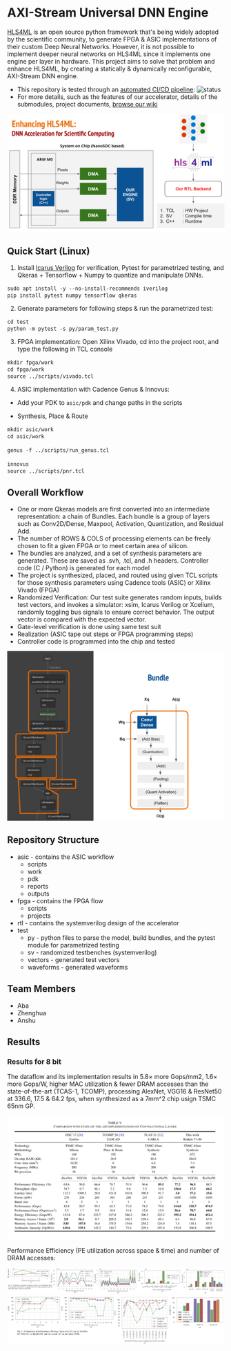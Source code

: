 # AXI-Stream Universal DNN Engine

[HLS4ML](https://github.com/fastmachinelearning/hls4ml) is an open source python framework that's being widely adopted by the scientific community, to generate FPGA & ASIC implementations of their custom Deep Neural Networks. However, it is not possible to implement deeper neural networks on HLS4ML since it implements one engine per layer in hardware. This project aims to solve that problem and enhance HLS4ML, by creating a statically & dynamically reconfigurable, AXI-Stream DNN engine.

* This repository is tested through an [automated CI/CD pipeline](https://github.com/abarajithan11/dnn-engine/actions): ![status](https://github.com/abarajithan11/dnn-engine/actions/workflows/verify.yml/badge.svg) 
* For more details, such as the features of our accelerator, details of the submodules, project documents, [browse our wiki](https://github.com/abarajithan11/dnn-engine/wiki)

![System](docs/overall.png)

## Quick Start (Linux)


1. Install [Icarus Verilog](https://github.com/steveicarus/iverilog) for verification, Pytest for parametrized testing, and Qkeras + Tensorflow + Numpy to quantize and manipulate DNNs.
```
sudo apt install -y --no-install-recommends iverilog
pip install pytest numpy tensorflow qkeras
```

2. Generate parameters for following steps & run the parametrized test:
```
cd test
python -m pytest -s py/param_test.py
```

3. FPGA implementation:
Open Xilinx Vivado, cd into the project root, and type the following in TCL console
```
mkdir fpga/work
cd fpga/work
source ../scripts/vivado.tcl
```

4. ASIC implementation with Cadence Genus & Innovus:

* Add your PDK to `asic/pdk` and change paths in the scripts

* Synthesis, Place & Route
```
mkdir asic/work
cd asic/work

genus -f ../scripts/run_genus.tcl

innovus
source ../scripts/pnr.tcl
```

## Overall Workflow

- One or more Qkeras models are first converted into an intermediate representation: a chain of Bundles. Each bundle is a group of layers such as Conv2D/Dense, Maxpool, Activation, Quantization, and Residual Add.
- The number of ROWS & COLS of processing elements can be freely chosen to fit a given FPGA or to meet certain area of silicon.
- The bundles are analyzed, and a set of synthesis parameters are generated. These are saved as .svh, .tcl, and .h headers. Controller code (C / Python) is generated for each model
- The project is synthesized, placed, and routed using given TCL scripts for those synthesis parameters using Cadence tools (ASIC) or Xilinx Vivado (FPGA)
- Randomized Verification: Our test suite generates random inputs, builds test vectors, and invokes a simulator: xsim, Icarus Verilog or Xcelium, randomly toggling bus signals to ensure correct behavior. The output vector is compared with the expected vector.
- Gate-level verification is done using same test suit
- Realization (ASIC tape out steps or FPGA programming steps)
- Controller code is programmed into the chip and tested

![Bundle](docs/bundle.png)

## Repository Structure

- asic - contains the ASIC workflow
  - scripts
  - work
  - pdk
  - reports
  - outputs
- fpga - contains the FPGA flow
  - scripts
  - projects
- rtl - contains the systemverilog design of the accelerator
- test
  - py - python files to parse the model, build bundles, and the pytest module for parametrized testing
  - sv - randomized testbenches (systemverilog)
  - vectors - generated test vectors
  - waveforms - generated waveforms

## Team Members

- Aba
- Zhenghua
- Anshu


## Results

### Results for 8 bit

The dataflow and its implementation results in 5.8× more Gops/mm2, 1.6× more Gops/W, higher MAC utilization & fewer DRAM accesses than the state-of-the-art (TCAS-1, TCOMP), processing AlexNet, VGG16 & ResNet50 at 336.6, 17.5 & 64.2 fps, when synthesized as a 7mm^2 chip usign TSMC 65nm GP.

![Results](docs/results.png)

Performance Efficiency (PE utilization across space & time) and number of DRAM accesses:

![Results](docs/perf.png)
![Results](docs/memory.png)

